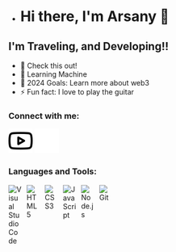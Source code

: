 - # Hi there, I'm Arsany 👋 

## I'm Traveling, and Developing!!

- 🔭 Check this out!
- 🌱 Learning Machine
- 🥅 2024 Goals: Learn more about web3
- ⚡ Fun fact: I love to play the guitar

### Connect with me:

[![website](./img/youtube-light.svg)](https://youtube.com/channel/UCEmePNZSeWH1F8uM0YEppuA#gh-light-mode-only)
[![website](./img/youtube-dark.svg)](https://youtube.com/channel/UCEmePNZSeWH1F8uM0YEppuA#gh-dark-mode-only)


### Languages and Tools:

<img align="left" alt="Visual Studio Code" width="26px" src="https://cdn.jsdelivr.net/gh/devicons/devicon/icons/vscode/vscode-original.svg" style="padding-right:10px;" />
<img align="left" alt="HTML5" width="26px" src="https://cdn.jsdelivr.net/gh/devicons/devicon/icons/html5/html5-original.svg" style="padding-right:10px;" />
<img align="left" alt="CSS3" width="26px" src="https://cdn.jsdelivr.net/gh/devicons/devicon/icons/css3/css3-original.svg" style="padding-right:10px;" />
<img align="left" alt="JavaScript" width="26px" src="https://cdn.jsdelivr.net/gh/devicons/devicon/icons/javascript/javascript-original.svg" style="padding-right:10px;" />
<img align="left" alt="Node.js" width="26px" src="https://cdn.jsdelivr.net/gh/devicons/devicon/icons/nodejs/nodejs-original.svg" style="padding-right:10px;" />
<img align="left" alt="Git" width="26px" src="https://cdn.jsdelivr.net/gh/devicons/devicon/icons/git/git-original.svg" style="padding-right:10px;" />

<br />
<br />


<!---
ArsanyGirgis/ArsanyGirgis is a ✨ special ✨ repository because its `README.md` (this file) appears on your GitHub profile.
You can click the Preview link to take a look at your changes.
--->
